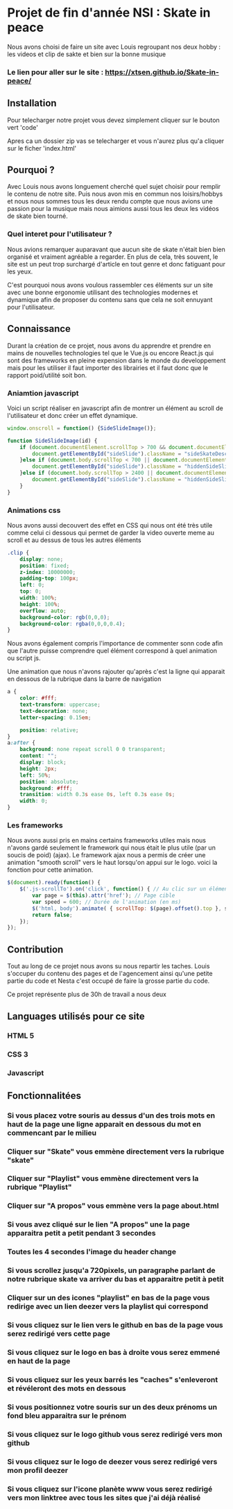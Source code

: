 # Projet de fin d'année NSI : Skate in peace
Nous avons choisi de faire un site avec Louis regroupant nos deux hobby : les videos et clip de sakte et bien sur la bonne musique

### Le lien pour aller sur le site : https://xtsen.github.io/Skate-in-peace/

## Installation

Pour telecharger notre projet vous devez simplement cliquer sur le bouton vert 'code' 

Apres ca un dossier zip vas se telecharger et vous n'aurez plus qu'a cliquer sur le ficher 'index.html' 

## Pourquoi ?

Avec Louis nous avons longuement cherché quel sujet choisir pour remplir le contenu de notre site. Puis nous avon mis en commun nos loisirs/hobbys et nous nous sommes tous les deux rendu compte que nous avions une passion pour la musique mais nous aimions aussi tous les deux les vidéos de skate bien tourné.

### Quel interet pour l'utilisateur ?
Nous avions remarquer auparavant que aucun site de skate n'était bien bien organisé et vraiment agréable a regarder. 
En plus de cela, très souvent, le site est un peut trop surchargé d'article en tout genre et donc fatiguant pour les yeux.

C'est pourquoi nous avons voulous rassembler ces éléments sur un site avec une bonne ergonomie utilisant des technologies modernes et dynamique afin de proposer du contenu sans que cela ne soit ennuyant pour l'utilisateur.

## Connaissance

Durant la création de ce projet, nous avons du apprendre et prendre en mains de nouvelles technologies tel que le Vue.js ou encore React.js qui sont des frameworks en pleine expension dans le monde du developpement mais pour les utiliser il faut importer des librairies et il faut donc que le rapport poid/utilité soit bon.

### Aniamtion javascript
Voici un script réaliser en javascript afin de montrer un élément au scroll de l'utilisateur et donc créer un effet dynamique.
```javascript
window.onscroll = function() {SideSlideImage()};

function SideSlideImage(id) {
    if (document.documentElement.scrollTop > 700 && document.documentElement.scrollTop < 2400) {
        document.getElementById("sideSlide").className = "sideSkateDescription";
    }else if (document.body.scrollTop < 700 || document.documentElement.scrollTop < 700) {
        document.getElementById("sideSlide").className = "hiddenSideSlide";
    }else if (document.body.scrollTop > 2400 || document.documentElement.scrollTop > 2400) {
        document.getElementById("sideSlide").className = "hiddenSideSlide";
    }
}
```
### Animations css

Nous avons aussi decouvert des effet en CSS qui nous ont été très utile comme celui ci dessous qui permet de garder la video ouverte meme au scroll et au dessus de tous les autres éléments

```css
.clip {
    display: none;
    position: fixed;
    z-index: 10000000;
    padding-top: 100px;
    left: 0;
    top: 0;
    width: 100%;
    height: 100%;
    overflow: auto;
    background-color: rgb(0,0,0);
    background-color: rgba(0,0,0,0.4);
}
```
Nous avons également compris l'importance de commenter sonn code afin que l'autre puisse comprendre quel élément correspond à quel animation ou script js.

Une animation que nous n'avons rajouter qu'après c'est la ligne qui apparait en dessous de la rubrique dans la barre de navigation
```css
a {
    color: #fff;
    text-transform: uppercase;
    text-decoration: none;
    letter-spacing: 0.15em;

    position: relative;
}
a:after {    
    background: none repeat scroll 0 0 transparent;
    content: "";
    display: block;
    height: 2px;
    left: 50%;
    position: absolute;
    background: #fff;
    transition: width 0.3s ease 0s, left 0.3s ease 0s;
    width: 0;
}
```

### Les frameworks

Nous avons aussi pris en mains certains frameworks utiles mais nous n'avons gardé seulement le framework qui nous était le plus utile (par un soucis de poid) (ajax).
Le framework ajax nous a permis de créer une animation "smooth scroll" vers le haut lorsqu'on appui sur le logo.
voici la fonction pour cette animation.
```javascript
$(document).ready(function() {
    $('.js-scrollTo').on('click', function() { // Au clic sur un élément
        var page = $(this).attr('href'); // Page cible
        var speed = 600; // Durée de l'animation (en ms)
        $('html, body').animate( { scrollTop: $(page).offset().top }, speed ); // Go
        return false;
    });
});
```

## Contribution
Tout au long de ce projet nous avons su nous repartir les taches. Louis s'occuper du contenu des pages et de l'agencement ainsi qu'une petite partie du code et Nesta c'est occupé de faire la grosse partie du code.

Ce projet représente plus de 30h de travail a nous deux

## Languages utilisés pour ce site

### HTML 5
### CSS 3
### Javascript

## Fonctionnalitées

### Si vous placez votre souris au dessus d'un des trois mots en haut de la page une ligne apparait en dessous du mot en commencant par le milieu
### Cliquer sur "Skate" vous emmène directement vers la rubrique "skate"
### Cliquer sur "Playlist" vous emmène directement vers la rubrique "Playlist"
### Cliquer sur "A propos" vous emmène vers la page about.html
### Si vous avez cliqué sur le lien "A propos" une la page apparaitra petit a petit pendant 3 secondes
### Toutes les 4 secondes l'image du header change
### Si vous scrollez jusqu'a 720pixels, un paragraphe parlant de notre rubrique skate va arriver du bas et apparaitre petit à petit
### Cliquer sur un des icones "playlist" en bas de la page vous redirige avec un lien deezer vers la playlist qui correspond
### Si vous cliquez sur le lien vers le github en bas de la page vous serez redirigé vers cette page
### Si vous cliquez sur le logo en bas à droite vous serez emmené en haut de la page
### Si vous cliquez sur les yeux barrés les "caches" s'enleveront et révéleront des mots en dessous
### Si vous positionnez votre souris sur un des deux prénoms un fond bleu apparaitra sur le prénom
### Si vous cliquez sur le logo github vous serez redirigé vers mon github 
### Si vous cliquez sur le logo de deezer vous serez redirigé vers mon profil deezer
### Si vous cliquez sur l'icone planète www vous serez redirigé vers mon linktree avec tous les sites que j'ai déjà réalisé
